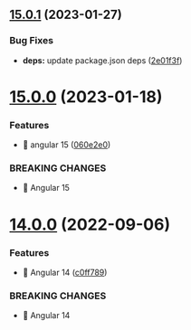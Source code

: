 ## [15.0.1](https://github.com/kreuzerk/ng-sortgrid/compare/v15.0.0...v15.0.1) (2023-01-27)


### Bug Fixes

* **deps:** update package.json deps ([2e01f3f](https://github.com/kreuzerk/ng-sortgrid/commit/2e01f3f241dd3743438062316e24e5597973d04b))

# [15.0.0](https://github.com/kreuzerk/ng-sortgrid/compare/v14.0.0...v15.0.0) (2023-01-18)


### Features

* 🎸 angular 15 ([060e2e0](https://github.com/kreuzerk/ng-sortgrid/commit/060e2e0d04c8acc43a701129d811d232d8941679))


### BREAKING CHANGES

* 🧨 Angular 15

# [14.0.0](https://github.com/kreuzerk/ng-sortgrid/compare/v13.0.0...v14.0.0) (2022-09-06)


### Features

* 🎸 Angular 14 ([c0ff789](https://github.com/kreuzerk/ng-sortgrid/commit/c0ff7892e845ca13b50ea3f67eee67c5482b2f97))


### BREAKING CHANGES

* 🧨 Angular 14

